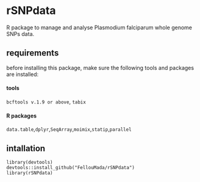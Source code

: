 # rSNPdata     
R package to manage and analyse Plasmodium falciparum whole genome SNPs data.     

## requirements      
before installing this package, make sure the following tools and packages are installed:      
#### tools     
`bcftools v.1.9 or above`, `tabix`

#### R packages     
`data.table`,`dplyr`,`SeqArray`,`moimix`,`statip`,`parallel`

## intallation   
``` {r}
library(devtools)
devtools::install_github("FellouMada/rSNPdata")
library(rSNPdata)
```


